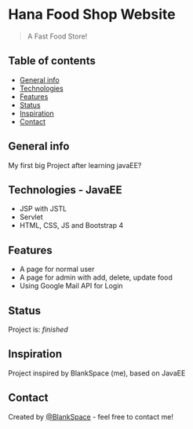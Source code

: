 # Hana Food Shop Website
> A Fast Food Store!

## Table of contents
* [General info](#general-info)
* [Technologies](#technologies)
* [Features](#features)
* [Status](#status)
* [Inspiration](#inspiration)
* [Contact](#contact)

## General info
My first big Project after learning javaEE?

## Technologies - JavaEE
* JSP with JSTL
* Servlet
* HTML, CSS, JS and Bootstrap 4

## Features
* A page for normal user
* A page for admin with add, delete, update food
* Using Google Mail API for Login

## Status
Project is: _finished_

## Inspiration
Project inspired by BlankSpace (me), based on JavaEE

## Contact
Created by [@BlankSpace](https://www.flynerd.pl/) - feel free to contact me!